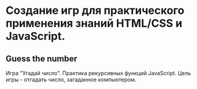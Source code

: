 # Создание игр для практического применения знаний HTML/CSS и JavaScript.

## Guess the number

Игра "Угадай число". Практика рекурсивных функций JavaScript. Цель игры - отгадать число, загаданное компьютером.